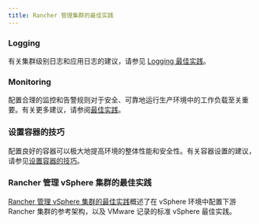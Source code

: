 ```yaml
---
title: Rancher 管理集群的最佳实践
---
```


### Logging

有关集群级别日志和应用日志的建议，请参见 [Logging 最佳实践](../reference-guides/best-practices/rancher-managed-clusters/logging-best-practices.md)。

### Monitoring

配置合理的监控和告警规则对于安全、可靠地运行生产环境中的工作负载至关重要。有关更多建议，请参阅[最佳实践](../reference-guides/best-practices/rancher-managed-clusters/monitoring-best-practices.md)。

### 设置容器的技巧

配置良好的容器可以极大地提高环境的整体性能和安全性。有关容器设置的建议，请参见[设置容器的技巧](../reference-guides/best-practices/rancher-managed-clusters/tips-to-set-up-containers.md)。

### Rancher 管理 vSphere 集群的最佳实践

[Rancher 管理 vSphere 集群的最佳实践](../reference-guides/best-practices/rancher-managed-clusters/rancher-managed-clusters-in-vsphere.md)概述了在 vSphere 环境中配置下游 Rancher 集群的参考架构，以及 VMware 记录的标准 vSphere 最佳实践。
